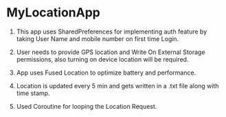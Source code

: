 # MyLocationApp

 1. This app uses SharedPreferences for implementing auth feature by taking User Name and mobile number on first time Login.

 2. User needs to provide GPS location and Write On External Storage permissions, also turning on device location will be required.

 3. App uses Fused Location to optimize battery and performance.

 4. Location is updated every 5 min and gets written in a .txt file along with time stamp.
 
 5. Used Coroutine for looping the Location Request. 
